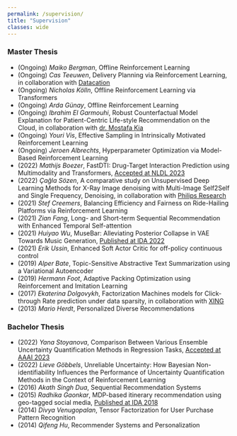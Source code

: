 ```yaml
---
permalink: /supervision/
title: "Supervision"
classes: wide
---
```


### Master Thesis
* (Ongoing) *Maiko Bergman*, Offline Reinforcement Learning
* (Ongoing) *Cas Teeuwen*, Delivery Planning via Reinforcement Learning, in collaboration with [Datacation](https://www.datacation.nl/)
* (Ongoing) *Nicholas Kölln*, Offline Reinforcement Learning via Transformers
* (Ongoing) *Arda Günay*, Offline Reinforcement Learning
* (Ongoing) *Ibrahim El Garmouhi*, Robust Counterfactual Model Explanation for Patient-Centric Life-style Recommendation on the Cloud, in collaboration with [dr. Mostafa Kia](https://research.tilburguniversity.edu/en/persons/seyed-mostafa-kia)
* (Ongoing) *Youri Vis*, Effective Sampling in Intrinsically Motivated Reinforcement Learning
* (Ongoing) *Jeroen Albrechts*, Hyperparameter Optimization via Model-Based Reinforcement Learning
* (2022) *Mathijs Boezer*, FastDTI: Drug-Target Interaction Prediction using
Multimodality and Transformers, [Accepted at NLDL 2023](https://maryamtavakol.com/paper/NLDL/)
* (2022) *Çağla Sözen*, A comparative study on Unsupervised Deep Learning Methods for X-Ray Image denoising with Multi-Image Self2Self and Single Frequency, Denoising, in collaboration with [Philips Research](https://www.philips.com/a-w/about/innovation/research.html)
* (2021) *Stef Creemers*, Balancing Efficiency and Fairness on Ride-Hailing Platforms via Reinforcement Learning
* (2021) *Zian Fang*, Long- and Short-term Sequential Recommendation with Enhanced Temporal Self-attention
* (2021) *Huiyao Wu*, MuseBar: Alleviating Posterior Collapse in VAE Towards Music Generation, [Published at IDA 2022](https://link.springer.com/chapter/10.1007/978-3-031-01333-1_29)
* (2021) *Erik Ussin*, Enhanced Soft Actor Critic for off-policy continuous control
* (2019) *Alper Bate*, Topic-Sensitive Abstractive Text Summarization using a Variational Autoencoder
* (2019) *Hermann Foot*, Adaptive Packing Optimization using Reinforcement and Imitation Learning
* (2017) *Ekaterina Dolgovykh*, Factorization Machines models for Click-through Rate prediction under data sparsity, in collaboration with [XING](https://werben.xing.com/en)
* (2013) *Mario Herdt*, Personalized Diverse Recommendations

### Bachelor Thesis
* (2022) *Yana Stoyanova*, Comparison Between Various Ensemble Uncertainty Quantification
Methods in Regression Tasks, [Accepted at AAAI 2023](https://maryamtavakol.com/posts/)
* (2022) *Lieve Göbbels*, Unreliable Uncertainty: How Bayesian Non-identifiability Influences the Performance of Uncertainty Quantification Methods in the Context of Reinforcement Learning
* (2016) *Akath Singh Dua*, Sequential Recommendation Systems
* (2015) *Radhika Gaonkar*, MDP-based itinerary recommendation using geo-tagged social media, [Published at IDA 2018](https://link.springer.com/chapter/10.1007/978-3-030-01768-2_10)
* (2014) *Divya Venugopalan*, Tensor Factorization for User Purchase Pattern Recognition
* (2014) *Qifeng Hu*, Recommender Systems and Personalization